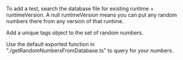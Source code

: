 To add a test, search the database file for existing runtime + runtimeVersion. A null runtimeVersion means you can put any random numbers there from any version of that runtime.

Add a unique tags object to the set of random numbers.

Use the default exported function in "./getRandomNumbersFromDatabase.ts" to query for your numbers.
